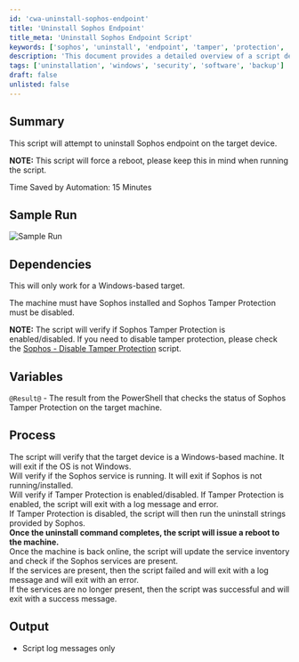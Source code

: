 ```yaml
---
id: 'cwa-uninstall-sophos-endpoint'
title: 'Uninstall Sophos Endpoint'
title_meta: 'Uninstall Sophos Endpoint Script'
keywords: ['sophos', 'uninstall', 'endpoint', 'tamper', 'protection', 'windows']
description: 'This document provides a detailed overview of a script designed to uninstall the Sophos endpoint from a Windows-based device, including prerequisites, processes, and expected outcomes. The script verifies the status of Sophos Tamper Protection and ensures a clean uninstallation process, followed by a system reboot.'
tags: ['uninstallation', 'windows', 'security', 'software', 'backup']
draft: false
unlisted: false
---
```

## Summary

This script will attempt to uninstall Sophos endpoint on the target device.

**NOTE:** This script will force a reboot, please keep this in mind when running the script.

Time Saved by Automation: 15 Minutes

## Sample Run

![Sample Run](..\..\..\static\img\Sophos-Endpoint---Uninstaller\image_1.png)

## Dependencies

This will only work for a Windows-based target.

The machine must have Sophos installed and Sophos Tamper Protection must be disabled.

**NOTE:** The script will verify if Sophos Tamper Protection is enabled/disabled. If you need to disable tamper protection, please check the [Sophos - Disable Tamper Protection](https://proval.itglue.com/DOC-5078775-8058691) script.

## Variables

`@Result@` - The result from the PowerShell that checks the status of Sophos Tamper Protection on the target machine.

## Process

The script will verify that the target device is a Windows-based machine. It will exit if the OS is not Windows.  
Will verify if the Sophos service is running. It will exit if Sophos is not running/installed.  
Will verify if Tamper Protection is enabled/disabled. If Tamper Protection is enabled, the script will exit with a log message and error.  
If Tamper Protection is disabled, the script will then run the uninstall strings provided by Sophos.  
**Once the uninstall command completes, the script will issue a reboot to the machine.**  
Once the machine is back online, the script will update the service inventory and check if the Sophos services are present.  
If the services are present, then the script failed and will exit with a log message and will exit with an error.  
If the services are no longer present, then the script was successful and will exit with a success message.

## Output

- Script log messages only




